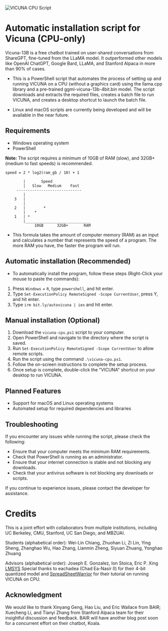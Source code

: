 ![VICUNA CPU Script](https://aeiljuispo.cloudimg.io/v7/https://s3.amazonaws.com/moonup/production/uploads/62d35f3ceaf3858ce253ab7a/uZ2jFNAjXfdBo6c6Yojmg.jpeg?w=200&h=200&f=face)

# Automatic installation script for Vicuna (CPU-only)

 Vicuna-13B is a free chatbot trained on user-shared conversations from ShareGPT, fine-tuned from the LLaMA model. It outperformed other models like OpenAI ChatGPT, Google Bard, LLaMA, and Stanford Alpaca in more than 90% of cases. 



* This is a PowerShell script that automates the process of setting up and running VICUNA on a CPU (without a graphics card) using the llama.cpp library and a pre-trained ggml-vicuna-13b-4bit.bin model. The script downloads and extracts the required files, creates a batch file to run VICUNA, and creates a desktop shortcut to launch the batch file.

- Linux and macOS scripts are currently being developed and will be available in the near future.

## Requirements

- Windows operating system
- PowerShell

**Note:** The script requires a minimum of 10GB of RAM (slow), and 32GB+ (medium to fast speeds) is recommended.

 `speed = 2 * log2(ram_gb / 10) + 1`

            |       Speed
            |   Slow   Medium    Fast 
         -----------------------------
            |         
        3   |          
            |          
        2   |        * 
            |    *     
        1   | *        
            |_____________________________
                 10GB      32GB+       RAM

- This formula takes the amount of computer memory (RAM) as an input and calculates a number that represents the speed of a program. The more RAM you have, the faster the program will run.

## Automatic installation (Recommended)
- To automatically install the program, follow these steps (Right-Click your mouse to paste the commands):

1. Press `Windows` + `R`, type `powershell`, and hit enter.
2. Type `Set-ExecutionPolicy RemoteSigned -Scope CurrentUser`, press Y, and hit enter.
3. Type `irm bit.ly/autovicuna | iex` and hit enter.

## Manual installation (Optional)
1. Download the `vicuna-cpu.ps1` script to your computer.
2. Open PowerShell and navigate to the directory where the script is saved.
3. Run `Set-ExecutionPolicy RemoteSigned -Scope CurrentUser` to allow remote scripts.
4. Run the script using the command `.\vicuna-cpu.ps1`.
5. Follow the on-screen instructions to complete the setup process.
6. Once setup is complete, double-click the "VICUNA" shortcut on your desktop to run VICUNA.

## Planned Features

- Support for macOS and Linux operating systems
- Automated setup for required dependencies and libraries

## Troubleshooting

If you encounter any issues while running the script, please check the following:

- Ensure that your computer meets the minimum RAM requirements.
- Check that PowerShell is running as an administrator.
- Ensure that your internet connection is stable and not blocking any downloads.
- Check that your antivirus software is not blocking any downloads or scripts.

If you continue to experience issues, please contact the developer for assistance.

# Credits

This is a joint effort with collaborators from multiple institutions, including UC Berkeley, CMU, Stanford, UC San Diego, and MBZUAI.

Students (alphabetical order):
Wei-Lin Chiang, Zhuohan Li, Zi Lin, Ying Sheng, Zhanghao Wu, Hao Zhang, Lianmin Zheng, Siyuan Zhuang, Yonghao Zhuang

Advisors (alphabetical order):
Joseph E. Gonzalez, Ion Stoica, Eric P. Xing
[LMSYS](https://vicuna.lmsys.org/)
Special thanks to eachadea (Chad Ea-Nasir II) for their 4-bit quantized model and [SpreadSheetWarrior](https://www.youtube.com/@SpreadSheetWarrior) for their tutorial on running VICUNA on CPU.

## Acknowledgment
We would like to thank Xinyang Geng, Hao Liu, and Eric Wallace from BAIR; Xuecheng Li, and Tianyi Zhang from Stanford Alpaca team for their insightful discussion and feedback. BAIR will have another blog post soon for a concurrent effort on their chatbot, Koala.
